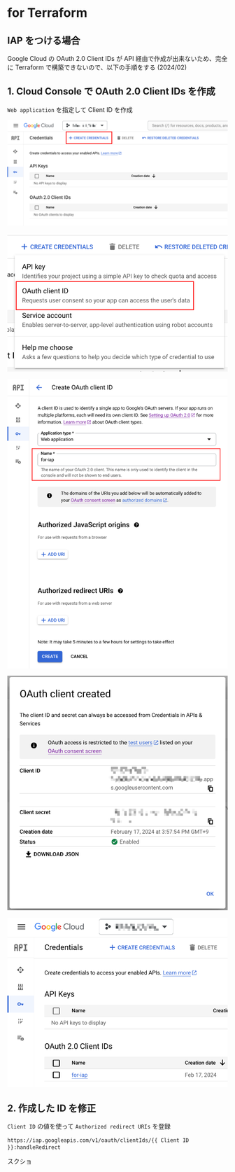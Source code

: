 # for Terraform

## IAP をつける場合

Google Cloud の OAuth 2.0 Client IDs が API 経由で作成が出来ないため、完全に Terraform で構築できないので、以下の手順をする (2024/02)

## 1. Cloud Console で OAuth 2.0 Client IDs を作成

`Web application` を指定して Client ID を作成

![](./_img/01-01.png)

![](./_img/01-02.png)

![](./_img/01-03.png)

![](./_img/01-04.png)

![](./_img/01-05.png)

## 2. 作成した ID を修正


`Client ID` の値を使って `Authorized redirect URIs` を登録

```
https://iap.googleapis.com/v1/oauth/clientIds/{{ Client ID }}:handleRedirect
```

スクショ
